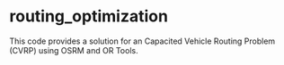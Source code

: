 # routing_optimization

This code provides a solution for an Capacited Vehicle Routing Problem (CVRP) using OSRM and OR Tools.
